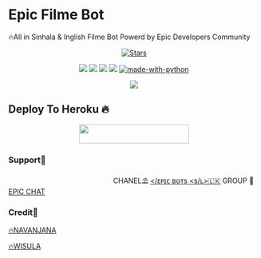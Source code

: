 # Epic Filme Bot
🔥All in Sinhala & Inglish Filme Bot
   Powerd by Epic Developers Community
<p align="center">
    <a href="https://github.com/EpicBotSl/ModApkBot/stargazers"><img src="https://img.shields.io/github/stars/EpicBotSl/ModApkBot?label=Stars&style=flat-square&logo=github&color=F10070" alt="Stars" /></a>
</p>
<p align="center">
    <a href="https://github.com/EpicDeves/FilmeBot"> <img src="https://img.shields.io/github/repo-size/EpicDeves/FilmeBot?color=orange&logo=github&logoColor=gold&style=for-the-badge" /></a>
    <a href="https://github.com/EpicDeves/FilmeBot/commits/prince"> <img src="https://img.shields.io/github/last-commit/EpicDeves/FilmeBot?color=gray&logo=github&logoColor=green&style=for-the-badge" /></a>
    <a href="https://github.com/EpicDeves/FilmeBot/issues"> <img src="https://img.shields.io/github/issues/EpicDeves/FilmeBot?color=blueviolet&logo=github&logoColor=pink&style=for-the-badge" /></a>
    <a href="https://github.com/EpicDeves/FilmeBot/network/members"> <img src="https://img.shields.io/github/forks/EpicDeves/FilmeBot?color=rose&logo=github&logoColor=rose&style=for-the-badge" /></a>  
    <a href="https://python.org"><img src="http://forthebadge.com/images/badges/made-with-python.svg" alt="made-with-python"></a>
</p>

<p align="center">
  <img src="https://telegra.ph/file/46b27117f661c627359af.jpg">
</p>

## Deploy To Heroku 🔥
<p align="center"><a href="https://heroku.com/deploy?template=https://github.com/EpicBotSl/SinhalaFilmeBot"> <img src="https://img.shields.io/badge/Deploy%20To%20Heroku-gold?style=for-the-badge&logo=heroku" width="220" height="38.45"/></a></p>


### Support🎀
ㅤㅤㅤㅤㅤㅤㅤㅤㅤㅤㅤㅤㅤㅤㅤㅤ 
CHANEL⛱️ [</ᴇᴘɪᴄ ʙᴏᴛs <s/ʟ>🇱🇰](https://t.me/EpicBotsSl)
GROUP 🎋[EPIC CHAT](https://t.me/EpicChats)

### Credit🎀
[🔥NAVANJANA](https://t.me/NA_VA_N_JA_NA1)


[🔥WISULA](https://t.me/wisula4)

